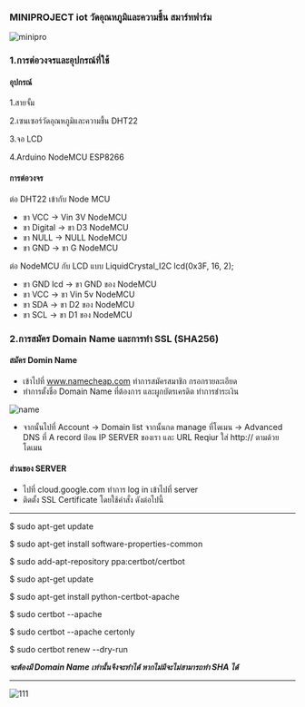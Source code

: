 ### MINIPROJECT iot วัดอุณหภูมิและความชื้น สมาร์ทฟาร์ม
![minipro](https://user-images.githubusercontent.com/30243550/29305620-da1608ba-81c3-11e7-8fa7-b807d8ed304f.jpg)

### 1.การต่อวงจรและอุปกรณ์ที่ใช้
 #### **อุปกรณ์**
 1.สายจั้ม
 
 2.เซนเซอร์วัดอุณหภูมิและความชื้น DHT22
 
 3.จอ LCD
 
 4.Arduino NodeMCU ESP8266
 
 #### **การต่อวงจร**
 ต่อ DHT22 เข้ากับ Node MCU
 * ขา VCC -> Vin 3V NodeMCU
 * ขา Digital -> ขา D3 NodeMCU
 * ขา NULL -> NULL NodeMCU
 * ขา GND -> ขา G NodeMCU
 
 ต่อ NodeMCU กับ LCD แบบ LiquidCrystal_I2C lcd(0x3F, 16, 2);
 * ขา GND lcd -> ขา GND ของ NodeMCU
 * ขา VCC -> ขา Vin 5v NodeMCU
 * ขา SDA -> ขา D2 ของ NodeMCU
 * ขา SCL -> ขา D1 ของ NodeMCU
 
 ### 2.การสมัคร Domain Name และการทำ SSL (SHA256)
 #### สมัคร Domin Name 
 * เข้าไปที่ www.namecheap.com ทำการสมัครสมาชิก กรอกรายละเอียด
 * ทำการตั้งชื่อ Domain Name ที่ต้องการ และผูกบัตรเครดิต ทำการชำระเงิน 
 
 ![name](https://user-images.githubusercontent.com/30243550/29308372-e34ee008-81cf-11e7-822f-0fa28c5b289d.jpg)
 
 * จากนั้นไปที่ Account -> Domain list จากนั้นกด manage ที่โดเมน -> Advanced DNS ที่ A record ป้อน IP SERVER ของเรา 
 และ URL Reqiur ใส่ http:// ตามด้วยโดเมน
 
 #### ส่วนของ SERVER 
 * ไปที่ cloud.google.com ทำการ log in เข้าไปที่ server 
 * ติดตั้ง SSL Certificate โดยใช้คำสั่ง ดังต่อไปนี้
 
*********************************************************************************************

$ sudo apt-get update

$ sudo apt-get install software-properties-common

$ sudo add-apt-repository ppa:certbot/certbot

$ sudo apt-get update

$ sudo apt-get install python-certbot-apache 

$ sudo certbot --apache

$ sudo certbot --apache certonly

$ sudo certbot renew --dry-run

*****จะต้องมี Domain Name เท่านั้นจึงจะทำได้ หากไม่มีจะไม่สามารถทำ SHA ได้*****



*********************************************************************************************
 
 ![111](https://user-images.githubusercontent.com/30243550/29309876-b4ea2974-81d5-11e7-858d-efa3158d83bb.jpg)
 
 
 

